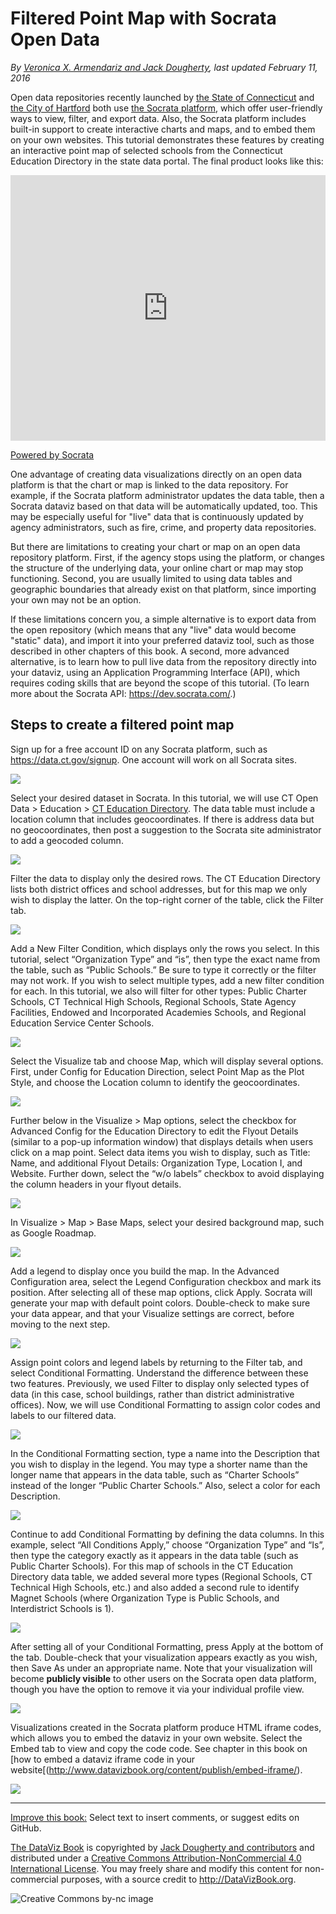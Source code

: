 # Filtered Point Map with Socrata Open Data

*By [Veronica X. Armendariz and Jack Dougherty](../../introduction/who.md), last updated February 11, 2016*

Open data repositories recently launched by [the State of Connecticut](http://data.ct.gov) and [the City of Hartford](http://data.hartford.gov) both use [the Socrata platform](http://www.socrata.com), which offer user-friendly ways to view, filter, and export data. Also, the Socrata platform includes built-in support to create interactive charts and maps, and to embed them on your own websites. This tutorial demonstrates these features by creating an interactive point map of selected schools from the Connecticut Education Directory in the state data portal. The final product looks like this:

<div><iframe width="100%" title="CT Schools Map 2015" height="425px" src="https://data.ct.gov/w/qzq5-hbms/wqz6-rhce?cur=xi3jnhM8SI_&from=root" frameborder="0"scrolling="no"><a href="https://data.ct.gov/Education/CT-Schools-Map-2015/qzq5-hbms" title="CT Schools Map 2015" target="_blank">CT Schools Map 2015</a></iframe><p><a href="http://www.socrata.com/" target="_blank">Powered by Socrata</a></p></div>

One advantage of creating data visualizations directly on an open data platform is that the chart or map is linked to the data repository. For example, if the Socrata platform administrator updates the data table, then a Socrata dataviz based on that data will be automatically updated, too. This may be especially useful for "live" data that is continuously updated by agency administrators, such as fire, crime, and property data repositories.

But there are limitations to creating your chart or map on an open data repository platform. First, if the agency stops using the platform, or changes the structure of the underlying data, your online chart or map may stop functioning. Second, you are usually limited to using data tables and geographic boundaries that already exist on that platform, since importing your own may not be an option.

If these limitations concern you, a simple alternative is to export data from the open repository (which means that any "live" data would become "static" data), and import it into your preferred dataviz tool, such as those described in other chapters of this book. A second, more advanced alternative, is to learn how to pull live data from the repository directly into your dataviz, using an Application Programming Interface (API), which requires coding skills that are beyond the scope of this tutorial. (To learn more about the Socrata API: https://dev.socrata.com/.)

## Steps to create a filtered point map
Sign up for a free account ID on any Socrata platform, such as https://data.ct.gov/signup. One account will work on all Socrata sites.

![](SocrataMap1.png)

Select your desired dataset in Socrata. In this tutorial, we will use CT Open Data > Education > [CT Education Directory](https://data.ct.gov/Education/Education-Directory/9k2y-kqxn). The data table must include a location column that includes geocoordinates. If there is address data but no geocoordinates, then post a suggestion to the Socrata site administrator to add a geocoded column.

![](SocrataMap2.png)

Filter the data to display only the desired rows. The CT Education Directory lists both district offices and school addresses, but for this map we only wish to display the latter. On the top-right corner of the table, click the Filter tab.

![](SocrataMap3.png)

Add a New Filter Condition, which displays only the rows you select. In this tutorial, select “Organization Type” and “is”, then type the exact name from the table, such as “Public Schools.” Be sure to type it correctly or the filter may not work. If you wish to select multiple types, add a new filter condition for each. In this tutorial, we also will filter for other types: Public Charter Schools, CT Technical High Schools, Regional Schools, State Agency Facilities, Endowed and Incorporated Academies Schools, and Regional Education Service Center Schools.

![](SocrataMap4.png)

Select the Visualize tab and choose Map, which will display several options. First, under Config for Education Direction, select Point Map as the Plot Style, and choose the Location column to identify the geocoordinates.

![](SocrataMap5.png)

Further below in the Visualize > Map options, select the checkbox for Advanced Config for the Education Directory to edit the Flyout Details (similar to a pop-up information window) that displays details when users click on a map point. Select data items you wish to display, such as Title: Name, and additional Flyout Details: Organization Type, Location I, and Website. Further down, select the “w/o labels” checkbox to avoid displaying the column headers in your flyout details.

![](SocrataMap6.png)

In Visualize > Map > Base Maps, select your desired background map, such as Google Roadmap.

![](SocrataMap7.png)

Add a legend to display once you build the map. In the Advanced Configuration area, select the Legend Configuration checkbox and mark its position. After selecting all of these map options, click Apply. Socrata will generate your map with default point colors. Double-check to make sure your data appear, and that your Visualize settings are correct, before moving to the next step.

![](SocrataMap8.png)

Assign point colors and legend labels by returning to the Filter tab, and select Conditional Formatting. Understand the difference between these two features. Previously, we used Filter to display only selected types of data (in this case, school buildings, rather than district administrative offices). Now, we will use Conditional Formatting to assign color codes and labels to our filtered data.

![](SocrataMap9.png)

In the Conditional Formatting section, type a name into the Description that you wish to display in the legend. You may type a shorter name than the longer name that appears in the data table, such as “Charter Schools” instead of the longer “Public Charter Schools.” Also, select a color for each Description.

![](SocrataMap10.png)

Continue to add Conditional Formatting by defining the data columns. In this example, select “All Conditions Apply,” choose “Organization Type” and “Is”, then type the category exactly as it appears in the data table (such as Public Charter Schools). For this map of schools in the CT Education Directory data table, we added several more types (Regional Schools, CT Technical High Schools, etc.) and also added a second rule to identify Magnet Schools (where Organization Type is Public Schools, and Interdistrict Schools is 1).

![](SocrataMap11.png)

After setting all of your Conditional Formatting, press Apply at the bottom of the tab. Double-check that your visualization appears exactly as you wish, then Save As under an appropriate name. Note that your visualization will become <strong>publicly visible</strong> to other users on the Socrata open data platform, though you have the option to remove it via your individual profile view.

![](SocrataMap12.png)

Visualizations created in the Socrata platform produce HTML iframe codes, which allows you to embed the dataviz in your own website. Select the Embed tab to view and copy the code code. See chapter in this book on [how to embed a dataviz iframe code in your website[(http://www.datavizbook.org/content/publish/embed-iframe/).

![](SocrataMap13.jpg)



---



[Improve this book:](../../gitbook/improve.md) Select text to insert comments, or suggest edits on GitHub.

[The DataViz Book](http://datavizbook.org)
is copyrighted by [Jack Dougherty and contributors](../../introduction/who.md)
and distributed under a [Creative Commons Attribution-NonCommercial 4.0 International License](http://creativecommons.org/licenses/by-nc/4.0). You may freely share and modify this content for non-commercial purposes, with a source credit to http://DataVizBook.org.

![Creative Commons by-nc image](../../cc-by-nc.png)
